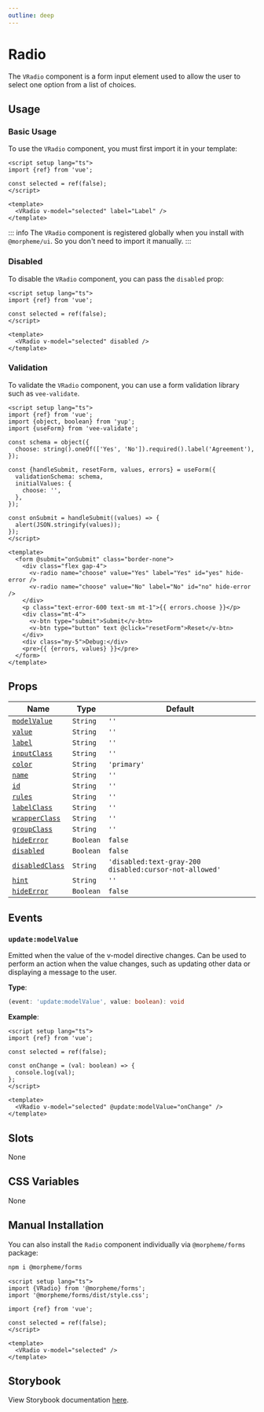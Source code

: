 ```yaml
---
outline: deep
---
```


# Radio

The `VRadio` component is a form input element used to allow the user to select one option from a list of choices.

## Usage

### Basic Usage

To use the `VRadio` component, you must first import it in your template:

<LivePreview src="forms-radio--radio" >

```vue
<script setup lang="ts">
import {ref} from 'vue';

const selected = ref(false);
</script>

<template>
  <VRadio v-model="selected" label="Label" />
</template>
```

</LivePreview>

::: info
The `VRadio` component is registered globally when you install with `@morpheme/ui`. So you don't need to import it manually.
:::

### Disabled

To disable the `VRadio` component, you can pass the `disabled` prop:

<LivePreview src="forms-radio--disabled" >

```vue
<script setup lang="ts">
import {ref} from 'vue';

const selected = ref(false);
</script>

<template>
  <VRadio v-model="selected" disabled />
</template>
```

</LivePreview>

### Validation

To validate the `VRadio` component, you can use a form validation library such as `vee-validate`.

<LivePreview src="forms-radio--validation" >

```vue
<script setup lang="ts">
import {ref} from 'vue';
import {object, boolean} from 'yup';
import {useForm} from 'vee-validate';

const schema = object({
  choose: string().oneOf(['Yes', 'No']).required().label('Agreement'),
});

const {handleSubmit, resetForm, values, errors} = useForm({
  validationSchema: schema,
  initialValues: {
    choose: '',
  },
});

const onSubmit = handleSubmit((values) => {
  alert(JSON.stringify(values));
});
</script>

<template>
  <form @submit="onSubmit" class="border-none">
    <div class="flex gap-4">
      <v-radio name="choose" value="Yes" label="Yes" id="yes" hide-error />
      <v-radio name="choose" value="No" label="No" id="no" hide-error />
    </div>
    <p class="text-error-600 text-sm mt-1">{{ errors.choose }}</p>
    <div class="mt-4">
      <v-btn type="submit">Submit</v-btn>
      <v-btn type="button" text @click="resetForm">Reset</v-btn>
    </div>
    <div class="my-5">Debug:</div>
    <pre>{{ {errors, values} }}</pre>
  </form>
</template>
```

</LivePreview>

## Props

| Name                              | Type      | Default                                                |
| --------------------------------- | --------- | ------------------------------------------------------ |
| [`modelValue`](#modelValue)       | `String`  | `''`                                                   |
| [`value`](#value)                 | `String`  | `''`                                                   |
| [`label`](#label)                 | `String`  | `''`                                                   |
| [`inputClass`](#inputClass)       | `String`  | `''`                                                   |
| [`color`](#color)                 | `String`  | `'primary'`                                            |
| [`name`](#name)                   | `String`  | `''`                                                   |
| [`id`](#id)                       | `String`  | `''`                                                   |
| [`rules`](#rules)                 | `String`  | `''`                                                   |
| [`labelClass`](#labelClass)       | `String`  | `''`                                                   |
| [`wrapperClass`](#wrapperClass)   | `String`  | `''`                                                   |
| [`groupClass`](#groupClass)       | `String`  | `''`                                                   |
| [`hideError`](#hideError)         | `Boolean` | `false`                                                |
| [`disabled`](#disabled)           | `Boolean` | `false`                                                |
| [`disabledClass`](#disabledClass) | `String`  | `'disabled:text-gray-200 disabled:cursor-not-allowed'` |
| [`hint`](#hint)                   | `String`  | `''`                                                   |
| [`hideError`](#hideError)         | `Boolean` | `false`                                                |

## Events

### `update:modelValue`

Emitted when the value of the v-model directive changes. Can be used to perform an action when the value changes, such as updating other data or displaying a message to the user.

**Type**:

```ts
(event: 'update:modelValue', value: boolean): void
```

**Example**:

```vue
<script setup lang="ts">
import {ref} from 'vue';

const selected = ref(false);

const onChange = (val: boolean) => {
  console.log(val);
};
</script>

<template>
  <VRadio v-model="selected" @update:modelValue="onChange" />
</template>
```

## Slots

None

## CSS Variables

None

## Manual Installation

You can also install the `Radio` component individually via `@morpheme/forms` package:

```bash
npm i @morpheme/forms
```

```vue
<script setup lang="ts">
import {VRadio} from '@morpheme/forms';
import '@morpheme/forms/dist/style.css';

import {ref} from 'vue';

const selected = ref(false);
</script>

<template>
  <VRadio v-model="selected" />
</template>
```

## Storybook

View Storybook documentation [here](https://gits-ui.web.app/?path=/story/forms-radio--default).

